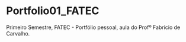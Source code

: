 # Portfolio01_FATEC
Primeiro Semestre, FATEC - Portfólio pessoal, aula do Profº Fabrício de Carvalho.
